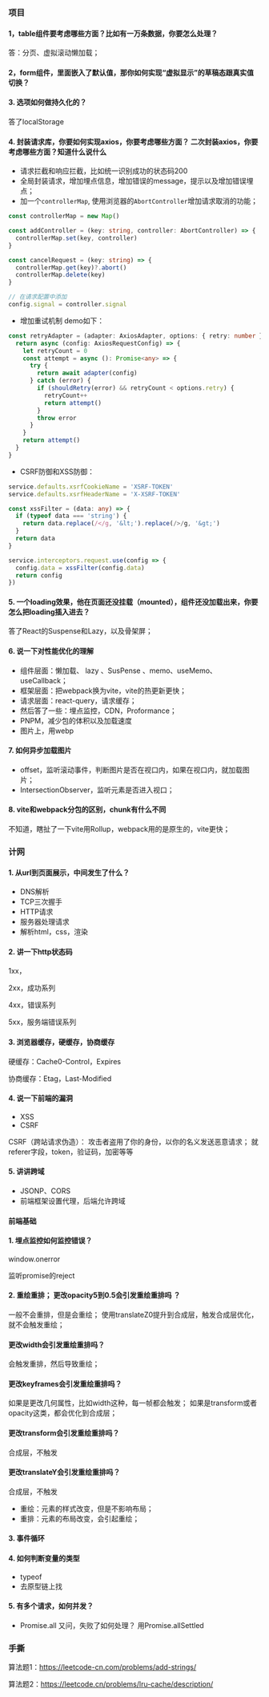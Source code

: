 

### 项目

#### 1，table组件要考虑哪些方面？比如有一万条数据，你要怎么处理？

答：分页、虚拟滚动懒加载；

#### 2，form组件，里面嵌入了默认值，那你如何实现“虚拟显示”的草稿态跟真实值切换？

#### 3. 选项如何做持久化的？

答了localStorage

#### 4. 封装请求库，你要如何实现axios，你要考虑哪些方面？ 二次封装axios，你要考虑哪些方面？知道什么说什么

- 请求拦截和响应拦截，比如统一识别成功的状态码200
- 全局封装请求，增加埋点信息，增加错误的message，提示以及增加错误埋点；
- 加一个`controllerMap`, 使用浏览器的`AbortController`增加请求取消的功能；

```typescript
const controllerMap = new Map()

const addController = (key: string, controller: AbortController) => {
  controllerMap.set(key, controller)
}

const cancelRequest = (key: string) => {
  controllerMap.get(key)?.abort()
  controllerMap.delete(key)
}

// 在请求配置中添加
config.signal = controller.signal
```

- 增加重试机制
demo如下：

```ts
const retryAdapter = (adapter: AxiosAdapter, options: { retry: number }) => {
  return async (config: AxiosRequestConfig) => {
    let retryCount = 0
    const attempt = async (): Promise<any> => {
      try {
        return await adapter(config)
      } catch (error) {
        if (shouldRetry(error) && retryCount < options.retry) {
          retryCount++
          return attempt()
        }
        throw error
      }
    }
    return attempt()
  }
}
```

- CSRF防御和XSS防御：
```typescript
service.defaults.xsrfCookieName = 'XSRF-TOKEN'
service.defaults.xsrfHeaderName = 'X-XSRF-TOKEN'
```


```typescript
const xssFilter = (data: any) => {
  if (typeof data === 'string') {
    return data.replace(/</g, '&lt;').replace(/>/g, '&gt;')
  }
  return data
}

service.interceptors.request.use(config => {
  config.data = xssFilter(config.data)
  return config
})
```

#### 5. 一个loading效果，他在页面还没挂载（mounted），组件还没加载出来，你要怎么把loading插入进去？

答了React的Suspense和Lazy，以及骨架屏；


#### 6. 说一下对性能优化的理解

- 组件层面：懒加载、 lazy 、SusPense 、memo、useMemo、useCallback；
- 框架层面：把webpack换为vite，vite的热更新更快；
- 请求层面：react-query，请求缓存；
- 然后答了一些：埋点监控，CDN，Proformance；
- PNPM，减少包的体积以及加载速度
- 图片上，用webp


#### 7. 如何异步加载图片

- offset，监听滚动事件，判断图片是否在视口内，如果在视口内，就加载图片；
- IntersectionObserver，监听元素是否进入视口；

#### 8. vite和webpack分包的区别，chunk有什么不同

不知道，瞎扯了一下vite用Rollup，webpack用的是原生的，vite更快；

### 计网

#### 1. 从url到页面展示，中间发生了什么？

- DNS解析
- TCP三次握手
- HTTP请求
- 服务器处理请求
- 解析html，css，渲染

#### 2. 讲一下http状态码

1xx，

2xx，成功系列

4xx，错误系列

5xx，服务端错误系列

#### 3. 浏览器缓存，硬缓存，协商缓存

硬缓存：Cache0-Control，Expires

协商缓存：Etag，Last-Modified


#### 4. 说一下前端的漏洞

- XSS
- CSRF

CSRF（跨站请求伪造）：  攻击者盗用了你的身份，以你的名义发送恶意请求；
就referer字段，token，验证码，加密等等

#### 5. 讲讲跨域

- JSONP、CORS
- 前端框架设置代理，后端允许跨域



#### 前端基础

#### 1. 埋点监控如何监控错误？

window.onerror

监听promise的reject

#### 2. 重绘重排；  更改opacity5到0.5会引发重绘重排吗 ？ 

一般不会重排，但是会重绘；
使用translateZ0提升到合成层，触发合成层优化，就不会触发重绘；

#### 更改width会引发重绘重排吗？

会触发重排，然后导致重绘；

#### 更改keyframes会引发重绘重排吗？

如果是更改几何属性，比如width这种，每一帧都会触发；
如果是transform或者opacity这类，都会优化到合成层；

#### 更改transform会引发重绘重排吗？

合成层，不触发

#### 更改translateY会引发重绘重排吗？

合成层，不触发

- 重绘：元素的样式改变，但是不影响布局；
- 重排：元素的布局改变，会引起重绘；


#### 3. 事件循环

#### 4. 如何判断变量的类型

- typeof
- 去原型链上找

#### 5. 有多个请求，如何并发？

- Promise.all
又问，失败了如何处理？  用Promise.allSettled

### 手撕

算法题1：<https://leetcode-cn.com/problems/add-strings/>

算法题2：<https://leetcode.cn/problems/lru-cache/description/>